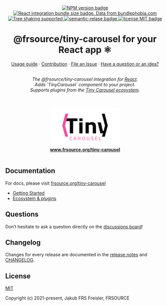 <p align="center">
  <a href="https://www.npmjs.com/package/@frsource/tiny-carousel-react">
    <img src="https://img.shields.io/npm/v/@frsource/tiny-carousel-react" alt="NPM version badge">
  </a>
  <a href="https://bundlephobia.com/result?p=@frsource/tiny-carousel-react" title="Visit bundlephobia for more details!">
    <img src="https://img.shields.io/bundlephobia/minzip/@frsource/tiny-carousel-react" alt="React integration bundle size badge. Data from bundlephobia.com">
  </a>
  <a href="https://bundlephobia.com/result?p=@frsource/tiny-carousel-react">
    <img src="https://badgen.net/bundlephobia/tree-shaking/@frsource/tiny-carousel-react" alt="Tree shaking supported">
  </a>
  <a href="https://github.com/semantic-release/semantic-release">
    <img src="https://img.shields.io/badge/%20%20%F0%9F%93%A6%F0%9F%9A%80-semantic--release-e10079.svg" alt="semantic-relase badge">
  </a>
  <a href="https://github.com/FRSOURCE/tiny-carousel/blob/master/LICENSE">
    <img src="https://img.shields.io/github/license/FRSOURCE/tiny-carousel" alt="license MIT badge">
  </a>
</p>

<h1 align="center">@frsource/tiny-carousel for your React app ⚛</h1>

<p align="center">
  <a href="https://www.frsource.org/tiny-carousel/guide/usage/#react">Usage guide</a>
  ·
  <a href="https://www.frsource.org/tiny-carousel/contribution/">Contribution</a>
  ·
  <a href="https://github.com/FRSOURCE/tiny-carousel/issues">File an Issue</a>
  ·
  <a href="https://github.com/FRSOURCE/tiny-carousel/discussions">Have a question or an idea?</a>
  <br>
</p>

<p align="center">
  <br>
  <i>The @frsource/tiny-carousel integration for <a href="https://reactjs.org">React</a>.
    <br>Adds `TinyCarousel` component to your project.
    <br>Supports plugins from the <a href="https://www.frsource.org/tiny-carousel/ecosystem/">Tiny Carousel ecosystem</a>.
    <br>
  <br></i>
  <br>
</p>


<p align="center">
  <img src="https://github.com/FRSOURCE/tiny-carousel/blob/master/src/logo.png" alt="Tiny carousel library logo" height="120px"/>
  <br>
  <a href="https://www.frsource.org/tiny-carousel"><strong>www.frsource.org/tiny-carousel</strong></a>
  <br>
  <br>
</p>


## Documentation

For docs, please visit [frsource.org/tiny-carousel](https://www.frsource.org/tiny-carousel/)

- [Getting Started](https://www.frsource.org/tiny-carousel/guide/usage/#react)
- [Ecosystem & plugins](https://www.frsource.org/tiny-carousel/ecosystem/)

## Questions

Don’t hesitate to ask a question directly on the [discussions board](https://github.com/FRSOURCE/tiny-carousel/discussions)!

## Changelog

Changes for every release are documented in the [release notes](https://github.com/FRSOURCE/tiny-carousel/releases) and [CHANGELOG](https://github.com/FRSOURCE/tiny-carousel/blob/master/packages/react/CHANGELOG.md).

## License

[MIT](https://opensource.org/licenses/MIT)

Copyright (c) 2021-present, Jakub FRS Freisler, FRSOURCE

